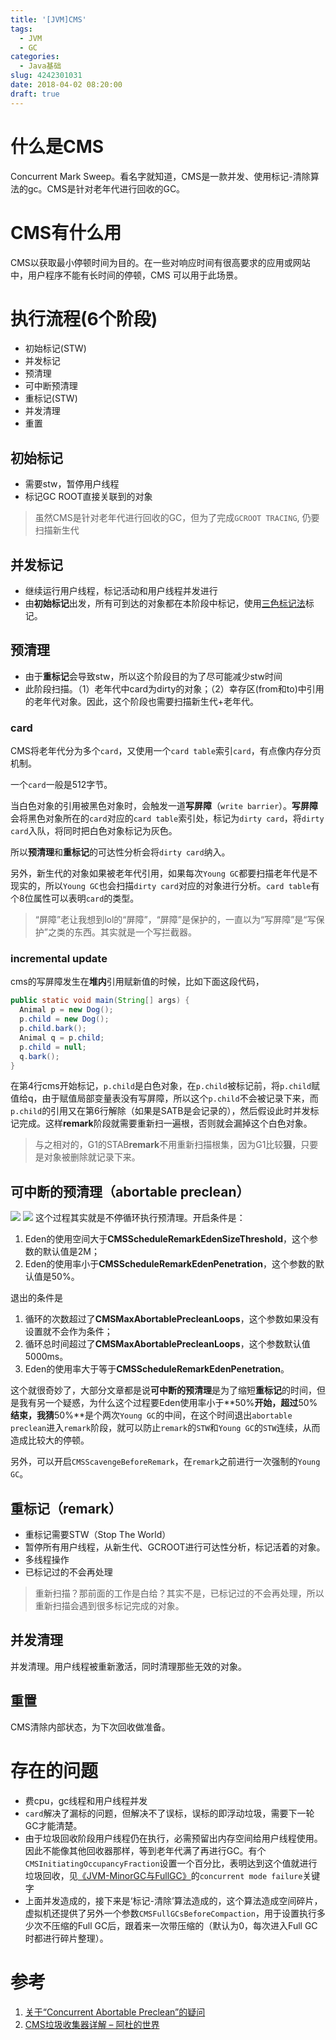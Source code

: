 ```yaml
---
title: '[JVM]CMS'
tags:
  - JVM
  - GC
categories:
  - Java基础
slug: 4242301031
date: 2018-04-02 08:20:00
draft: true
---
```

# 什么是CMS
Concurrent Mark Sweep。看名字就知道，CMS是一款并发、使用标记-清除算法的gc。CMS是针对老年代进行回收的GC。

# CMS有什么用
CMS以获取最小停顿时间为目的。在一些对响应时间有很高要求的应用或网站中，用户程序不能有长时间的停顿，CMS 可以用于此场景。

# 执行流程(6个阶段)
* 初始标记(STW)
* 并发标记
* 预清理
* 可中断预清理
* 重标记(STW)
* 并发清理
* 重置

## 初始标记
* 需要stw，暂停用户线程
* 标记GC ROOT直接关联到的对象

> 虽然CMS是针对老年代进行回收的GC，但为了完成`GCROOT TRACING`, 仍要扫描新生代

## 并发标记
* 继续运行用户线程，标记活动和用户线程并发进行
* 由**初始标记**出发，所有可到达的对象都在本阶段中标记，使用[三色标记法](/2394647798.html)标记。

## 预清理
* 由于**重标记**会导致stw，所以这个阶段目的为了尽可能减少stw时间
* 此阶段扫描。（1）老年代中card为dirty的对象；（2）幸存区(from和to)中引用的老年代对象。因此，这个阶段也需要扫描新生代+老年代。

### card

CMS将老年代分为多个`card`，又使用一个`card table`索引`card`，有点像内存分页机制。

一个`card`一般是512字节。

当白色对象的引用被黑色对象时，会触发一道**写屏障**（`write barrier`）。**写屏障**会将黑色对象所在的`card`对应的`card table`索引处，标记为`dirty card`，将`dirty card`入队，将同时把白色对象标记为灰色。

所以**预清理**和**重标记**的可达性分析会将`dirty card`纳入。

另外，新生代的对象如果被老年代引用，如果每次`Young GC`都要扫描老年代是不现实的，所以`Young GC`也会扫描`dirty card`对应的对象进行分析。`card table`有个8位属性可以表明`card`的类型。

> “屏障”老让我想到lol的“屏障”，“屏障”是保护的，一直以为“写屏障”是“写保护”之类的东西。其实就是一个写拦截器。

### incremental update
cms的写屏障发生在**堆内**引用赋新值的时候，比如下面这段代码，
```java
public static void main(String[] args) {
  Animal p = new Dog();
  p.child = new Dog();
  p.child.bark();
  Animal q = p.child;
  p.child = null;
  q.bark();
}
```
在第4行cms开始标记，`p.child`是白色对象，在`p.child`被标记前，将`p.child`赋值给q，由于赋值局部变量表没有写屏障，所以这个`p.child`不会被记录下来，而`p.child`的引用又在第6行解除（如果是SATB是会记录的），然后假设此时并发标记完成。这样**remark**阶段就需要重新扫一遍根，否则就会漏掉这个白色对象。

> 与之相对的，G1的STAB**remark**不用重新扫描根集，因为G1比较**狠**，只要是对象被删除就记录下来。

## 可中断的预清理（abortable preclean）
![](/images/20200317182036.png)
![](/images/20200317201125.png)
这个过程其实就是不停循环执行预清理。开启条件是：
1. Eden的使用空间大于**CMSScheduleRemarkEdenSizeThreshold**，这个参数的默认值是2M；
2. Eden的使用率小于**CMSScheduleRemarkEdenPenetration**，这个参数的默认值是50%。

退出的条件是
1. 循环的次数超过了**CMSMaxAbortablePrecleanLoops**，这个参数如果没有设置就不会作为条件；
2. 循环总时间超过了**CMSMaxAbortablePrecleanLoops**，这个参数默认值5000ms。
3. Eden的使用率大于等于**CMSScheduleRemarkEdenPenetration**。

这个就很奇妙了，大部分文章都是说**可中断的预清理**是为了缩短**重标记**的时间，但是我有另一个疑惑，为什么这个过程要Eden使用率小于**50%**开始，超过**50%**结束，我猜**50%**是个两次`Young GC`的中间，在这个时间退出`abortable preclean`进入`remark`阶段，就可以防止`remark`的`STW`和`Young GC`的`STW`连续，从而造成比较大的停顿。

另外，可以开启`CMSScavengeBeforeRemark`，在`remark`之前进行一次强制的`Young GC`。

## 重标记（remark）
* 重标记需要STW（Stop The World）
* 暂停所有用户线程，从新生代、GCROOT进行可达性分析，标记活着的对象。
* 多线程操作
* 已标记过的不会再处理

> 重新扫描？那前面的工作是白给？其实不是，已标记过的不会再处理，所以重新扫描会遇到很多标记完成的对象。

## 并发清理
并发清理。用户线程被重新激活，同时清理那些无效的对象。

## 重置
CMS清除内部状态，为下次回收做准备。

# 存在的问题
* 费cpu，gc线程和用户线程并发
* `card`解决了漏标的问题，但解决不了误标，误标的即浮动垃圾，需要下一轮GC才能清楚。
* 由于垃圾回收阶段用户线程仍在执行，必需预留出内存空间给用户线程使用。因此不能像其他回收器那样，等到老年代满了再进行GC。有个`CMSInitiatingOccupancyFraction`设置一个百分比，表明达到这个值就进行垃圾回收，见[《JVM-MinorGC与FullGC》](/527051980.html)的`concurrent mode failure`关键字
* 上面并发造成的，接下来是‘标记-清除’算法造成的，这个算法造成空间碎片，虚拟机还提供了另外一个参数`CMSFullGCsBeforeCompaction`，用于设置执行多少次不压缩的Full GC后，跟着来一次带压缩的（默认为0，每次进入Full GC时都进行碎片整理）。

# 参考
1. [关于“Concurrent Abortable Preclean”的疑问](https://stackoverflow.com/questions/44182733/can-someone-explain-what-happens-in-the-concurrent-abortable-preclean-phase-of/44204163#44204163)
1. [CMS垃圾收集器详解 – 阿杜的世界](http://www.javaadu.online/?p=460)